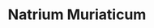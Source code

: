 ---
title: Natrium Muriaticum
slug: natrium_muriaticum
category: general
cirillic: Натриум муриатикум
base_description: Хлорид натрия
image: natrium_muriaticum.jpg
miasm: 
group: Минералы

description:
  -

remedy_miasms:
  - title:
    image:
    alt:
    content: |

symptoms:
  common:
    - 
  mental:
    -
  particular:
    -

modalities:
  deterioration:
    -
  improvement:
    -

keywords:
  - Жалобы вследствие горя
  - Закрывается от других с помощью "эмоциональной брони"
  - Часто несчастливая и тихая влюбленность в "недостижимого" человека
  - Навязчивые грустные мысли
  - Проблемы с матерью - строгая мать
  - Смеется, когда видит что-нибудь серьезное (в качестве самозащиты)
  - Нравится грустная музыка
  - Бессонница от потока мыслей
  - Колотящие головные боли - ухудшение около 10 часов утра и при солнечном свете
  - Сильная потребность в соли
  - Боли в спине, улучшение при сильном давлении
  
keywords_images: 
keywords_captions:

characteristic: |
  🌊НАТРИУМ МУРИАТИКУМ🍚<br>
  🙆‍♀ЗАПЕРТАЯ В ГОРЕ❤️‍🩹 
    
   Натриум муриатикум это худощавая женщина, с выраженной исхудавшей шеей, анемичная, но часто тяжелые бедра и ягодицы. У неё очень серьезный вид. Прическа практичная и неброская. Кожа лица у неё сухая, бледная с жирной областью лба или носа или с глубокой трещиной посередине нижней губы. Одевается она неприметно, т.к. не хочет привлекать к себе внимание. Она быстро утомляется, очень замкнута, не любит делиться своими переживаниями и говорить о своем состоянии. Не выносит сочувствия и малейшего возражения. Она избегает зрительного контакта с собеседником, что обусловлено крайней чувствительностью, как будто собеседник может проникнуть в её внутренний мир.<br>
   Из-за нервной слабости в руках часто роняет вещи.<br>
   Женщина испытывает сильное желание соли и сильную жажду. Её связь с морем находит выражение в страстном желании рыбы🐟. Кроме этого ей нравится хлеб🥖, макаронные изделия🍝 и пища с горьким вкусом. Несмотря на хороший аппетит, она часто худая (особенно в области шеи).<br>
   Её нравится прохладная погода, любит бывать на открытом воздухе, а вот летом в жару ей хуже. На море ей может быть очень хорошо, а может быть ухудшение состояния. Ей присужа периодичность ⏰: с 9:00-15:00 ей хуже, каждый второй день может быть запор, головная боль, боль в зубах.<br>
    
  👧🧒Дети Натриум муриатикум кажутся маленькими взрослыми. Они добросовестно выполняют свои задачи. Может быть, они боятся, что их не полюбят или высмеют. У школьников отмечается головная боль от рассвета до заката. Лекарство Натриум муриатикум способствует росту детей, поможет при задержки речи, поможет детям, которые долго не могут начать ходить, предохраняет их от туберкулеза, хорошо действует при лимфатическом диатезе.<br>
  💦Слезный канал перегружен, поэтому плачет по любому поводу даже при кашле или зевании выходит слеза.
    
  ❤️‍🩹История "Natrium muriaticum" обычно начинается с болезненного переживания, душевной травмы. Иногда событие произошло много лет или даже десятилетий назад, например, прекращение любви вскоре после рождения из-за необходимости разлуки с матерью, или потеря любимого человека, нереализованная (или недостижимая) любовь или оскорбление.
    
  ✅ Натриум муриатикум применяется при различных глубоких расстройствах организма: истощении, анемии, слабости, отеках и других состояниях, связанных с нарушением функции щитовидной железы как при гипофункции так и при гиперфункции - очевидно, в силу избирательности действия иона хлора на щитовидную железу. 
    
  СНЫ: бессоница из-за тяжелых мыслей о прошлом, сны о грабителях.<br>
  ГОЛОВА: головные боли лобные, височные, затылочные начинаются с утра и к вечеру проходят, ощущение что молоточки стучат в голове, провоцирующими факторами могут быть невыраженные эмоции, пребывание на солнце, приближающаяся менс. Головокружение с тенденцией к падению влево.<br>
  ДЫХАТЕЛЬНАЯ СИСТЕМА: астма по вечерам с 17:00-19:00, вздыхает.<br>
  СЕРДЕЧНО-СОСУДИСТАЯ СИСТЕМА: сильное сердцебиение, усиливается в положении лежа на левом боку, перебои, трепетание сердца, ощущение холода в сердце.<br>
  ЖКТ: "географический язык", ощущение волоса на языке, запор, стул крошится, трещины ануса.<br>
  МОЧЕПОЛОВАЯ СИСТЕМА: "робкие почки" - не может помочиться в присутствии посторонних, недержание мочи при стрессе, выпадение матки.<br>
  КОЖА: крапивница, экзема по краю роста волос, бородавки на ладонях, глубокие трещины в углах рта, посередине верхней или нижней губы.
    
  ✨Выступая в роли гомеопатического лекарства, Натриум муриатикум может помочь залечить раны, возникшие в результате отсутствия или утраты материнской фигуры.
    
  😔Также это лекарство необходимо человеку, который своими мыслями застрял где-то в прошлом. Он продолжает возвращаться к прежним неприятным событиям, постоянно «насыпая соль на раны». Как соль используется для сохранения (лечения), так и горе, душевные травмы настолько сильно действуют на этого человека, что он замыкается, замуровывается (muriaticum!), чтобы оградить себя от новых травм.

characteristic_images: natrium-muriaticum.jpg
characteristic_captions:

  
custom_blocks:
  - title:
    image:
    alt:
    content: |

personality: |
personality_images:
personality_captions:

sources:
  - text: А.Готе, Дж. Дринненберг "Гомеопатические картины"  
  - text: Гомеопатия - Наука и Искусство
    url: https://t.me/EBH_ru/1028
---